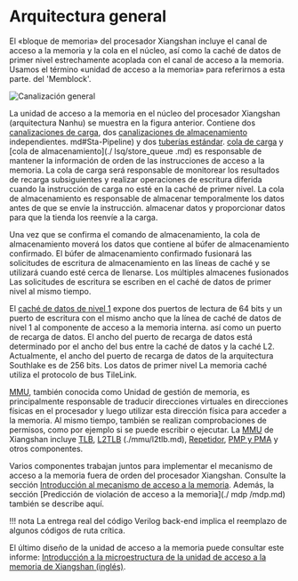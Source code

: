 # Arquitectura general

El «bloque de memoria» del procesador Xiangshan incluye el canal de acceso a la memoria y la cola en el núcleo, así como la caché de datos de primer nivel estrechamente acoplada con el canal de acceso a la memoria. Usamos el término «unidad de acceso a la memoria» para referirnos a esta parte. del 'Memblock'.

![Canalización general](../figs/memblock/nanhu-memblock.png)

La unidad de acceso a la memoria en el núcleo del procesador Xiangshan (arquitectura Nanhu) se muestra en la figura anterior. Contiene dos [canalizaciones de carga](./fu/load_pipeline.md), dos [canalizaciones de almacenamiento](./fu/store_pipeline) independientes. md#Sta-Pipeline) y dos [tuberías estándar](./fu/store_pipeline.md#Std-Pipeline). [cola de carga](./lsq/load_queue.md) y [cola de almacenamiento](./ lsq/store_queue .md) es responsable de mantener la información de orden de las instrucciones de acceso a la memoria. La cola de carga será responsable de monitorear los resultados de recarga subsiguientes y realizar operaciones de escritura diferida cuando la instrucción de carga no esté en la caché de primer nivel. La cola de almacenamiento es responsable de almacenar temporalmente los datos antes de que se envíe la instrucción. almacenar datos y proporcionar datos para que la tienda los reenvíe a la carga.

Una vez que se confirma el comando de almacenamiento, la cola de almacenamiento moverá los datos que contiene al búfer de almacenamiento confirmado. El búfer de almacenamiento confirmado fusionará las solicitudes de escritura de almacenamiento en las líneas de caché y se utilizará cuando esté cerca de llenarse. Los múltiples almacenes fusionados Las solicitudes de escritura se escriben en el caché de datos de primer nivel al mismo tiempo.

El [caché de datos de nivel 1](../memory/dcache/dcache.md) expone dos puertos de lectura de 64 bits y un puerto de escritura con el mismo ancho que la línea de caché de datos de nivel 1 al componente de acceso a la memoria interna. así como un puerto de recarga de datos. El ancho del puerto de recarga de datos está determinado por el ancho del bus entre la caché de datos y la caché L2. Actualmente, el ancho del puerto de recarga de datos de la arquitectura Southlake es de 256 bits. Los datos de primer nivel La memoria caché utiliza el protocolo de bus TileLink.

[MMU](./mmu/mmu.md), también conocida como Unidad de gestión de memoria, es principalmente responsable de traducir direcciones virtuales en direcciones físicas en el procesador y luego utilizar esta dirección física para acceder a la memoria. Al mismo tiempo, también se realizan comprobaciones de permisos, como por ejemplo si se puede escribir o ejecutar. La [MMU](./mmu/mmu.md) de Xiangshan incluye [TLB](./mmu/tlb.md), [L2TLB](./mmu/tlb.md) (./mmu/l2tlb.md), [Repetidor](./mmu/mmu.md#repeater), [PMP y PMA](./mmu/pmp_pma.md) y otros componentes.

Varios componentes trabajan juntos para implementar el mecanismo de acceso a la memoria fuera de orden del procesador Xiangshan. Consulte la sección [Introducción al mecanismo de acceso a la memoria](./mechanism.md). Además, la sección [Predicción de violación de acceso a la memoria](./ mdp /mdp.md) también se describe aquí.

!!! nota
 La entrega real del código Verilog back-end implica el reemplazo de algunos códigos de ruta crítica.

El último diseño de la unidad de acceso a la memoria puede consultar este informe: [Introducción a la microestructura de la unidad de acceso a la memoria de Xiangshan (inglés)](https://github.com/OpenXiangShan/XiangShan-doc/blob/main/slides/20230426-LSU_of_Xiangshan_Processor.pdf ).

